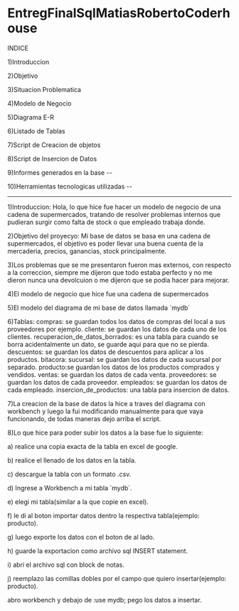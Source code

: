# EntregFinalSqlMatiasRobertoCoderhouse


INDICE

1)Introduccion

2)Objetivo

3)Situacion Problematica

4)Modelo de Negocio

5)Diagrama E-R

6)Listado de Tablas

7)Script de Creacion de objetos

8)Script de Insercion de Datos

9)Informes generados en la base --

10)Herramientas tecnologicas utilizadas --

-----------------------------------------------------------------------------------------------------------------------------------------------------------------------
1)Introduccion: Hola, lo que hice fue hacer un modelo de negocio de una cadena de supermercados, tratando de resolver problemas internos que pudieran surgir como falta de stock o que empleado trabaja donde.

2)Objetivo del proyecyo: Mi base de datos se basa en una cadena de supermercados, el objetivo es poder llevar una buena cuenta de la mercaderia, precios, ganancias, stock principalmente.

3)Los problemas que se me presentaron fueron mas externos, con respecto a la correccion, siempre me dijeron que todo estaba perfecto y no me dieron nunca una devolcuion o me dijeron que se podia hacer para mejorar.

4)El modelo de negocio que hice fue una cadena de supermercados

5)El modelo del diagrama de mi base de datos llamada ´mydb´

6)Tablas: compras: se guardan todos los datos de compras del local a sus proveedores por ejemplo. cliente: se guardan los datos de cada uno de los clientes. recuperacion_de_datos_borrados: es una tabla para cuando se borra acidentalmente un dato, se guarde aqui para que no se pierda. descuentos: se guardan los datos de descuentos para aplicar a los productos. bitacora: sucursal: se guardan los datos de cada sucursal por separado. producto:se guardan los datos de los productos comprados y vendidos. ventas: se guardan los datos de cada venta. proveedores: se guardan los datos de cada proveedor. empleados: se guardan los datos de cada empleado. insercion_de_productos: una tabla para insercion de datos.

7)La creacion de la base de datos la hice a traves del diagrama con workbench y luego la fui modificando manualmente para que vaya funcionando, de todas maneras dejo arriba el script.

8)Lo que hice para poder subir los datos a la base fue lo siguiente:

a) realice una copia exacta de la tabla en excel de google.

b) realice el llenado de los datos en la tabla.

c) descargue la tabla con un formato .csv.

d) Ingrese a Workbench a mi tabla ´mydb´.

e) elegi mi tabla(similar a la que copie en excel).

f) le di al boton importar datos dentro la respectiva tabla(ejemplo: producto).

g) luego exporte los datos con el boton de al lado.

h) guarde la exportacion como archivo sql INSERT statement.

i) abri el archivo sql con block de notas.

j) reemplazo las comillas dobles por el campo que quiero insertar(ejemplo: producto).

abro workbench y debajo de :use mydb; pego los datos a insertar.
